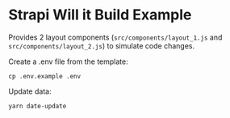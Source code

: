 # Strapi Will it Build Example

Provides 2 layout components (`src/components/layout_1.js` and `src/components/layout_2.js`) to simulate code changes.

Create a .env file from the template:

`cp .env.example .env`

Update data:

```shell
yarn date-update
```
